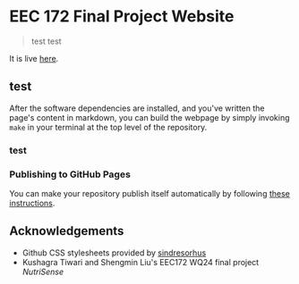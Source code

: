 # EEC 172 Final Project Website

> test
test

It is live [here](https://ramiabudamous.github.io/EEC172_Final/).


## test

After the software dependencies are installed, and you've written the page's
content in markdown, you can build the webpage by simply invoking `make` 
in your terminal at the top level of the repository.

### test

### Publishing to GitHub Pages

You can make your repository publish itself automatically by following 
[these instructions](https://docs.github.com/en/pages/getting-started-with-github-pages/creating-a-github-pages-site).

## Acknowledgements

- Github CSS stylesheets provided by [sindresorhus](https://github.com/sindresorhus/github-markdown-css)
- Kushagra Tiwari and Shengmin Liu's EEC172 WQ24 final project *NutriSense*
